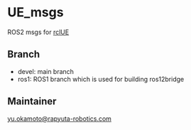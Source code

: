 # UE_msgs
ROS2 msgs for [rclUE](https://github.com/rapyuta-robotics/rclUE)

## Branch
- devel: main branch
- ros1: ROS1 branch which is used for building ros12bridge

## Maintainer

yu.okamoto@rapyuta-robotics.com